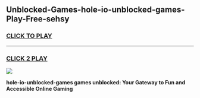 
## Unblocked-Games-hole-io-unblocked-games-Play-Free-sehsy
<h3>
<a href="https://premium76.site?title=hole-io-unblocked-games&ref=23A">CLICK TO PLAY</a></h3>
<hr>

<h3>
<a href="https://premium76.site?title=hole-io-unblocked-games&ref=23A">CLICK 2 PLAY</a>
  
</h3>

<a href="https://premium76.site?title=hole-io-unblocked-games&ref=23A"><img src="https://clearcache.store/games.png"></a>


**hole-io-unblocked-games games unblocked: Your Gateway to Fun and Accessible Online Gaming**
